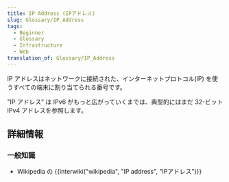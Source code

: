 ```yaml
---
title: IP Address (IPアドレス)
slug: Glossary/IP_Address
tags:
  - Beginner
  - Glossary
  - Infrastructure
  - Web
translation_of: Glossary/IP_Address
---
```

IP アドレスはネットワークに接続された、インターネットプロトコル(IP) を使うすべての端末に割り当てられる番号です。

"IP アドレス" は IPv6 がもっと広がっていくまでは、典型的にはまだ 32-ビット IPv4 アドレスを参照します。

## 詳細情報

### 一般知識

- Wikipedia の {{interwiki("wikipedia", "IP address", "IPアドレス")}}

